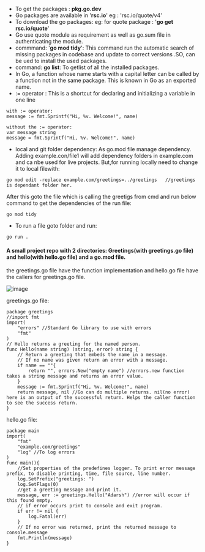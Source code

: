 * To get the packages : **pkg.go.dev**
* Go packages are available in '**rsc.io**' eg : 'rsc.io/quote/v4'
* To download the go packages: eg: for quote package : '**go get rsc.io/quote**'
* Go use quote module as requirement as well as go.sum file in authenticating the module.
* commmand: '**go mod tidy**': This command run the automatic search of missing packages in codebase and update to correct versions .SO, can be ued to install the used packages.
* command: **go list**: To getlist of all the installed packages.
* In Go, a function whose name starts with a capital letter can be called by a function not in the same package. This is known in Go as an exported name.
* := operator : This is a shortcut for declaring and initializing a variable in one line
```
with := operator:
message := fmt.Sprintf("Hi, %v. Welcome!", name)
```
```
without the := operator:
var message string
message = fmt.Sprintf("Hi, %v. Welcome!", name)
```
* local and git folder dependency: As go.mod file manage dependency. Adding example.con/file1 will add dependency folders in example.com and ca nbe used for live projects. But,for running locally need to change it to local filewith:
```
go mod edit -replace example.com/greetings=../greetings   //greetings is dependant folder her. 
```
After this goto the file which is calling the greetigs from cmd and run below command to get the dependencies of the run file:
```
go mod tidy
```
* To run a file goto folder and run: 
```
go run .
```







#### A small project repo with 2 directories: Greetings(with greetings.go file) and hello(with hello.go file) and a go.mod file.

the greetings.go file have the function implementation and hello.go file have the callers for greetings.go file.

![image](https://github.com/adarshraj99/GoLang-Terratest-Azure-DataBricks.md/assets/122180050/7e3c6cb6-b343-4ef1-8228-a2642f6d1392)

greetings.go file: 
```
package greetings
//import fmt
import(
    "errors" //Standard Go library to use with errors
    "fmt"
)
// Hello returns a greeting for the named person.
func Hello(name string) (string, error) string {
    // Return a greeting that embeds the name in a message.
    // If no name was given return an error with a message.
    if name == ""{
        return "", errors.New("empty name") //errors.new function takes a string message and returns an error value.
    }
    message := fmt.Sprintf("Hi, %v. Welcome!", name)
    return message, nil //Go can do multiple returns. nil(no error) here is an output of the successful return. Helps the caller function to see the success return.
}
```
hello.go file: 
```
package main
import(
    "fmt"
    "example.com/greetings"
    "log" //To log errors
)
func main(){
    //Set properties of the predefines logger. To print error message prefix, to disable printing, time, file source, line number.
    log.SetPrefix("greetings: ")
    log.SetFlags(0)
    //get a greeting message and print it.
    message, err := greetings.Hello("Adarsh") //error will occur if this found empty.
    // if error occurs print to console and exit program.
    if err != nil {
        log.Fatal(err)
    }
    // If no error was returned, print the returned message to console.message
    fmt.Println(message)
}
```

